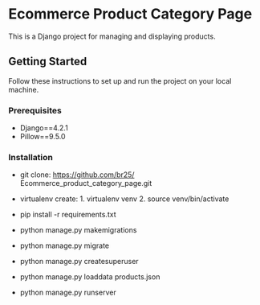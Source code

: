 # Ecommerce Product Category Page

This is a Django project for managing and displaying products.

## Getting Started
Follow these instructions to set up and run the project on your local machine.

### Prerequisites
- Django==4.2.1
- Pillow==9.5.0

### Installation

- git clone: https://github.com/br25/       Ecommerce_product_category_page.git


- virtualenv create: 1. virtualenv venv
                     2. source venv/bin/activate

- pip install -r requirements.txt

- python manage.py makemigrations

- python manage.py migrate

- python manage.py createsuperuser

- python manage.py loaddata products.json

- python manage.py runserver